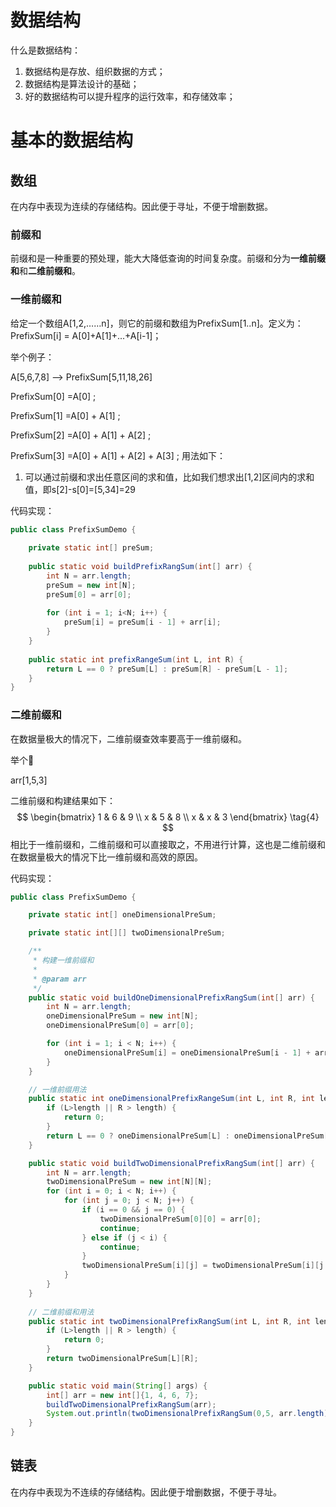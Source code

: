 # 数据结构

什么是数据结构：

1. 数据结构是存放、组织数据的方式；
2. 数据结构是算法设计的基础；
3. 好的数据结构可以提升程序的运行效率，和存储效率；

# 基本的数据结构

## 数组

在内存中表现为连续的存储结构。因此便于寻址，不便于增删数据。

### 前缀和

前缀和是一种重要的预处理，能大大降低查询的时间复杂度。前缀和分为**一维前缀和**和**二维前缀和**。

### 一维前缀和

给定一个数组A[1,2,……n]，则它的前缀和数组为PrefixSum[1..n]。定义为：PrefixSum[i] = A[0]+A[1]+...+A[i-1]；

举个例子：

A[5,6,7,8] --> PrefixSum[5,11,18,26]

PrefixSum[0] =A[0] ;

PrefixSum[1] =A[0] + A[1] ;

PrefixSum[2] =A[0] + A[1] + A[2] ;

PrefixSum[3] =A[0] + A[1] + A[2] + A[3] ;
用法如下：

1. 可以通过前缀和求出任意区间的求和值，比如我们想求出[1,2]区间内的求和值，即s[2]-s[0]=[5,34]=29

代码实现：

```java
public class PrefixSumDemo {
    
    private static int[] preSum;
    
    public static void buildPrefixRangSum(int[] arr) {
        int N = arr.length;
        preSum = new int[N];
        preSum[0] = arr[0];
        
        for (int i = 1; i<N; i++) {
            preSum[i] = preSum[i - 1] + arr[i];
        }
    }
    
    public static int prefixRangeSum(int L, int R) {
        return L == 0 ? preSum[L] : preSum[R] - preSum[L - 1];
    }
}
```

### 二维前缀和

在数据量极大的情况下，二维前缀查效率要高于一维前缀和。

举个🌰

arr[1,5,3]

二维前缀和构建结果如下：
$$
\begin{bmatrix}
   1 & 6 & 9 \\
   x & 5 & 8 \\
   x & x & 3
  \end{bmatrix} \tag{4}
$$
相比于一维前缀和，二维前缀和可以直接取之，不用进行计算，这也是二维前缀和在数据量极大的情况下比一维前缀和高效的原因。

代码实现：

```java
public class PrefixSumDemo {

    private static int[] oneDimensionalPreSum;

    private static int[][] twoDimensionalPreSum;

    /**
     * 构建一维前缀和
     *
     * @param arr
     */
    public static void buildOneDimensionalPrefixRangSum(int[] arr) {
        int N = arr.length;
        oneDimensionalPreSum = new int[N];
        oneDimensionalPreSum[0] = arr[0];

        for (int i = 1; i < N; i++) {
            oneDimensionalPreSum[i] = oneDimensionalPreSum[i - 1] + arr[i];
        }
    }

    // 一维前缀用法
    public static int oneDimensionalPrefixRangeSum(int L, int R, int length) {
        if (L>length || R > length) {
            return 0;
        }
        return L == 0 ? oneDimensionalPreSum[L] : oneDimensionalPreSum[R] - oneDimensionalPreSum[L - 1];
    }

    public static void buildTwoDimensionalPrefixRangSum(int[] arr) {
        int N = arr.length;
        twoDimensionalPreSum = new int[N][N];
        for (int i = 0; i < N; i++) {
            for (int j = 0; j < N; j++) {
                if (i == 0 && j == 0) {
                    twoDimensionalPreSum[0][0] = arr[0];
                    continue;
                } else if (j < i) {
                    continue;
                }
                twoDimensionalPreSum[i][j] = twoDimensionalPreSum[i][j - 1] + arr[j];
            }
        }
    }
    
    // 二维前缀和用法
    public static int twoDimensionalPrefixRangSum(int L, int R, int length) {
        if (L>length || R > length) {
            return 0;
        }
        return twoDimensionalPreSum[L][R];
    }

    public static void main(String[] args) {
        int[] arr = new int[]{1, 4, 6, 7};
        buildTwoDimensionalPrefixRangSum(arr);
        System.out.println(twoDimensionalPrefixRangSum(0,5, arr.length));
    }
}
```



## 链表

在内存中表现为不连续的存储结构。因此便于增删数据，不便于寻址。

